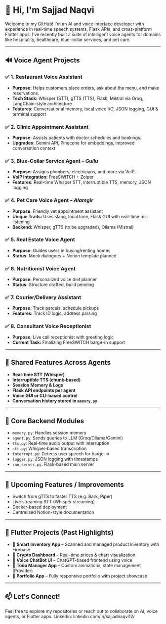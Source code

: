 # 👋 Hi, I'm Sajjad Naqvi

Welcome to my GitHub! I'm an AI and voice interface developer with experience in real-time speech systems, Flask APIs, and cross-platform Flutter apps. I’ve recently built a suite of intelligent voice agents for domains like hospitality, healthcare, blue-collar services, and pet care.

---

## 🔊 Voice Agent Projects

### ✅ 1. Restaurant Voice Assistant
- **Purpose:** Helps customers place orders, ask about the menu, and make reservations.
- **Tech Stack:** Whisper (STT), gTTS (TTS), Flask, Mistral via Groq, LangChain-style architecture
- **Features:** Conversational memory, local voice I/O, JSON logging, GUI & terminal support

### ✅ 2. Clinic Appointment Assistant
- **Purpose:** Assists patients with doctor schedules and bookings.
- **Upgrades:** Gemini API, Pinecone for embeddings, improved conversation context

### ✅ 3. Blue-Collar Service Agent – *Gullu*
- **Purpose:** Assigns plumbers, electricians, and more via VoIP.
- **VoIP Integration:** FreeSWITCH + Zoiper
- **Features:** Real-time Whisper STT, interruptible TTS, memory, JSON logging

### ✅ 4. Pet Care Voice Agent – *Alamgir*
- **Purpose:** Friendly vet appointment assistant
- **Unique Traits:** Uses slang, local tone, Flask GUI with real-time mic listening
- **Backend:** Whisper, gTTS (to be upgraded), Ollama (Mistral)

### ✅ 5. Real Estate Voice Agent
- **Purpose:** Guides users in buying/renting homes
- **Status:** Mock dialogues + Notion template planned

### ✅ 6. Nutritionist Voice Agent
- **Purpose:** Personalized voice diet planner
- **Status:** Structure drafted, build pending

### ✅ 7. Courier/Delivery Assistant
- **Purpose:** Track parcels, schedule pickups
- **Features:** Track ID logic, address parsing

### ✅ 8. Consultant Voice Receptionist
- **Purpose:** Live call receptionist with greeting logic
- **Current Task:** Finalizing FreeSWITCH barge-in support

---

## 🧠 Shared Features Across Agents
- **Real-time STT (Whisper)**
- **Interruptible TTS (chunk-based)**
- **Session Memory & Logs**
- **Flask API endpoints per agent**
- **Voice GUI or CLI-based control**
- **Conversation history stored in `memory.py`**

---

## 🔧 Core Backend Modules
- `memory.py`: Handles session memory
- `agent.py`: Sends queries to LLM (Groq/Ollama/Gemini)
- `tts.py`: Real-time audio output with interruption
- `stt.py`: Whisper-based transcription
- `interrupt.py`: Detects user speech for barge-in
- `logger.py`: JSON logging with timestamps
- `run_server.py`: Flask-based main server

---

## 🚧 Upcoming Features / Improvements
- Switch from gTTS to faster TTS (e.g. Bark, Piper)
- Live streaming STT (Whisper streaming)
- Docker-based deployment
- Centralized Notion-style documentation

---

## 📱 Flutter Projects (Past Highlights)
- 🔹 **Smart Inventory App** – Scanned and managed product inventory with Firebase
- 🔹 **Crypto Dashboard** – Real-time prices & chart visualization
- 🔹 **Voice ChatBot UI** – ChatGPT-based frontend using voice
- 🔹 **Todo Manager App** – Custom animations, state management (Provider)
- 🔹 **Portfolio App** – Fully responsive portfolio with project showcase

---

## 📫 Let's Connect!
Feel free to explore my repositories or reach out to collaborate on AI, voice agents, or Flutter apps.
Linkedin: linkedin.com/in/sajjadnaqvi12/


